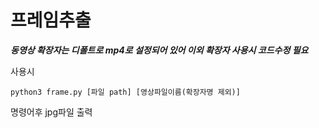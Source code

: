 # 프레임추출

***동영상 확장자는 디폴트로 mp4로 설정되어 있어 이외 확장자 사용시 코드수정 필요***

사용시 
~~~
python3 frame.py [파일 path] [영상파일이름(확장자명 제외)]
~~~

명령어후 jpg파일 출력


